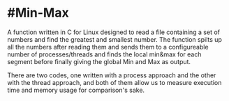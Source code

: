 #Min-Max
======

A function written in C for Linux designed to read a file containing a set of numbers and find the greatest and smallest number.
The function spilts up all the numbers after reading them and sends them to a configureable number of processes/threads and finds the local min&max for each segment before finally giving the global Min and Max as output.

There are two codes, one written with a process approach and the other with the thread approach, and both of them allow us to measure execution time and memory usage for comparison's sake.
